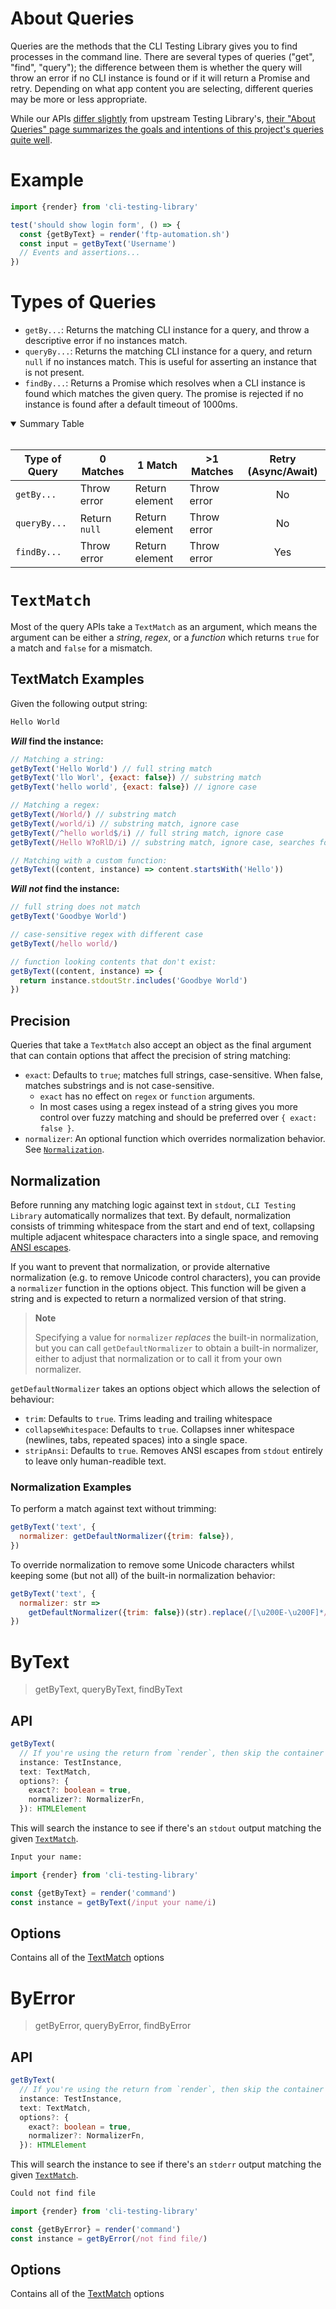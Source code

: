 # About Queries

Queries are the methods that the CLI Testing Library gives you to find processes
in the command line. There are several types of queries ("get", "find",
"query"); the difference between them is whether the query will throw an error
if no CLI instance is found or if it will return a Promise and retry. Depending
on what app content you are selecting, different queries may be more or less
appropriate.

While our APIs [differ slightly](./differences.md) from upstream Testing
Library's,
[their "About Queries" page summarizes the goals and intentions of this project's queries quite well](https://testing-library.com/docs/queries/about/).

# Example

```javascript
import {render} from 'cli-testing-library'

test('should show login form', () => {
  const {getByText} = render('ftp-automation.sh')
  const input = getByText('Username')
  // Events and assertions...
})
```

# Types of Queries

- `getBy...`: Returns the matching CLI instance for a query, and throw a
  descriptive error if no instances match.
- `queryBy...`: Returns the matching CLI instance for a query, and return `null`
  if no instances match. This is useful for asserting an instance that is not
  present.
- `findBy...`: Returns a Promise which resolves when a CLI instance is found
  which matches the given query. The promise is rejected if no instance is found
  after a default timeout of 1000ms.

<details open>

<summary>Summary Table</summary>

<br />

| Type of Query | 0 Matches     | 1 Match        | >1 Matches  | Retry (Async/Await) |
| ------------- | ------------- | -------------- | ----------- | :-----------------: |
| `getBy...`    | Throw error   | Return element | Throw error |         No          |
| `queryBy...`  | Return `null` | Return element | Throw error |         No          |
| `findBy...`   | Throw error   | Return element | Throw error |         Yes         |

</details>

# `TextMatch`

Most of the query APIs take a `TextMatch` as an argument, which means the
argument can be either a _string_, _regex_, or a _function_ which returns `true`
for a match and `false` for a mismatch.

## TextMatch Examples

Given the following output string:

```html
Hello World
```

**_Will_ find the instance:**

```javascript
// Matching a string:
getByText('Hello World') // full string match
getByText('llo Worl', {exact: false}) // substring match
getByText('hello world', {exact: false}) // ignore case

// Matching a regex:
getByText(/World/) // substring match
getByText(/world/i) // substring match, ignore case
getByText(/^hello world$/i) // full string match, ignore case
getByText(/Hello W?oRlD/i) // substring match, ignore case, searches for "hello world" or "hello orld"

// Matching with a custom function:
getByText((content, instance) => content.startsWith('Hello'))
```

**_Will not_ find the instance:**

```javascript
// full string does not match
getByText('Goodbye World')

// case-sensitive regex with different case
getByText(/hello world/)

// function looking contents that don't exist:
getByText((content, instance) => {
  return instance.stdoutStr.includes('Goodbye World')
})
```

## Precision

Queries that take a `TextMatch` also accept an object as the final argument that
can contain options that affect the precision of string matching:

- `exact`: Defaults to `true`; matches full strings, case-sensitive. When false,
  matches substrings and is not case-sensitive.
  - `exact` has no effect on `regex` or `function` arguments.
  - In most cases using a regex instead of a string gives you more control over
    fuzzy matching and should be preferred over `{ exact: false }`.
- `normalizer`: An optional function which overrides normalization behavior. See
  [`Normalization`](#normalization).

## Normalization

Before running any matching logic against text in `stdout`,
`CLI Testing Library` automatically normalizes that text. By default,
normalization consists of trimming whitespace from the start and end of text,
collapsing multiple adjacent whitespace characters into a single space, and
removing [ANSI escapes](https://en.wikipedia.org/wiki/ANSI_escape_code).

If you want to prevent that normalization, or provide alternative normalization
(e.g. to remove Unicode control characters), you can provide a `normalizer`
function in the options object. This function will be given a string and is
expected to return a normalized version of that string.

> **Note**
>
> Specifying a value for `normalizer` _replaces_ the built-in normalization, but
> you can call `getDefaultNormalizer` to obtain a built-in normalizer, either to
> adjust that normalization or to call it from your own normalizer.

`getDefaultNormalizer` takes an options object which allows the selection of
behaviour:

- `trim`: Defaults to `true`. Trims leading and trailing whitespace
- `collapseWhitespace`: Defaults to `true`. Collapses inner whitespace
  (newlines, tabs, repeated spaces) into a single space.
- `stripAnsi`: Defaults to `true`. Removes ANSI escapes from `stdout` entirely
  to leave only human-readible text.

### Normalization Examples

To perform a match against text without trimming:

```javascript
getByText('text', {
  normalizer: getDefaultNormalizer({trim: false}),
})
```

To override normalization to remove some Unicode characters whilst keeping some
(but not all) of the built-in normalization behavior:

```javascript
getByText('text', {
  normalizer: str =>
    getDefaultNormalizer({trim: false})(str).replace(/[\u200E-\u200F]*/g, ''),
})
```

# ByText

> getByText, queryByText, findByText

## API

```typescript
getByText(
  // If you're using the return from `render`, then skip the container argument:
  instance: TestInstance,
  text: TextMatch,
  options?: {
    exact?: boolean = true,
    normalizer?: NormalizerFn,
  }): HTMLElement
```

This will search the instance to see if there's an `stdout` output matching the
given [`TextMatch`](queries/about.mdx#textmatch).

```html
Input your name:
```

```jsx
import {render} from 'cli-testing-library'

const {getByText} = render('command')
const instance = getByText(/input your name/i)
```

## Options

Contains all of the [TextMatch](#textmatch) options

# ByError

> getByError, queryByError, findByError

## API

```typescript
getByText(
  // If you're using the return from `render`, then skip the container argument:
  instance: TestInstance,
  text: TextMatch,
  options?: {
    exact?: boolean = true,
    normalizer?: NormalizerFn,
  }): HTMLElement
```

This will search the instance to see if there's an `stderr` output matching the
given [`TextMatch`](queries/about.mdx#textmatch).

```html
Could not find file
```

```jsx
import {render} from 'cli-testing-library'

const {getByError} = render('command')
const instance = getByError(/not find file/)
```

## Options

Contains all of the [TextMatch](#textmatch) options

